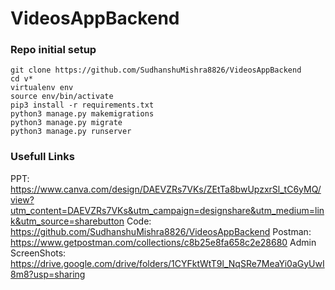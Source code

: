 # VideosAppBackend

### Repo initial setup
```
git clone https://github.com/SudhanshuMishra8826/VideosAppBackend 
cd v*
virtualenv env
source env/bin/activate
pip3 install -r requirements.txt
python3 manage.py makemigrations
python3 manage.py migrate
python3 manage.py runserver
```
### Usefull Links
PPT: https://www.canva.com/design/DAEVZRs7VKs/ZEtTa8bwUpzxrSl_tC6yMQ/view?utm_content=DAEVZRs7VKs&utm_campaign=designshare&utm_medium=link&utm_source=sharebutton
Code: https://github.com/SudhanshuMishra8826/VideosAppBackend
Postman: https://www.getpostman.com/collections/c8b25e8fa658c2e28680
Admin ScreenShots: https://drive.google.com/drive/folders/1CYFktWtT9l_NqSRe7MeaYi0aGyUwI8m8?usp=sharing
